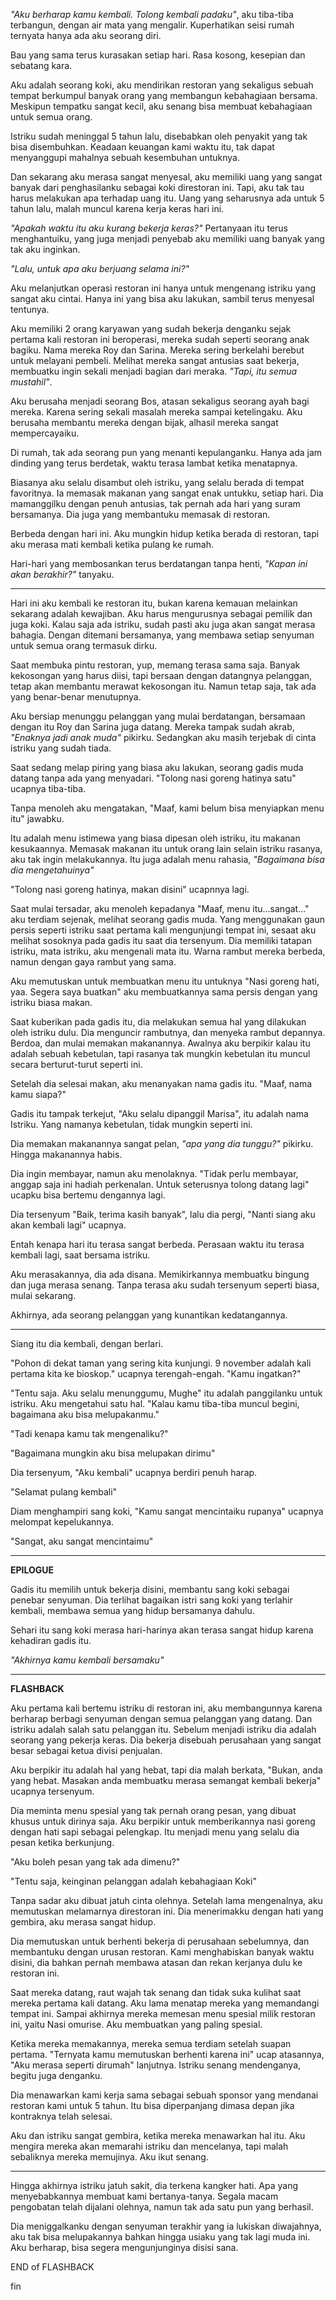 *"Aku berharap kamu kembali. Tolong kembali padaku"*, aku tiba-tiba terbangun, dengan air mata yang mengalir. Kuperhatikan seisi rumah ternyata hanya ada aku seorang diri.

Bau yang sama terus kurasakan setiap hari. Rasa kosong, kesepian dan sebatang kara.

Aku adalah seorang koki, aku mendirikan restoran yang sekaligus sebuah tempat berkumpul banyak orang yang membangun kebahagiaan bersama. Meskipun tempatku sangat kecil, aku senang bisa membuat kebahagiaan untuk semua orang.

Istriku sudah meninggal 5 tahun lalu, disebabkan oleh penyakit yang tak bisa disembuhkan. Keadaan keuangan kami waktu itu, tak dapat menyanggupi mahalnya sebuah kesembuhan untuknya.

Dan sekarang aku merasa sangat menyesal, aku memiliki uang yang sangat banyak dari penghasilanku sebagai koki direstoran ini. Tapi, aku tak tau harus melakukan apa terhadap uang itu. Uang yang seharusnya ada untuk 5 tahun lalu, malah muncul karena kerja keras hari ini. 

*"Apakah waktu itu aku kurang bekerja keras?"* Pertanyaan itu terus menghantuiku, yang juga menjadi penyebab aku memiliki uang banyak yang tak aku inginkan.

*"Lalu, untuk apa aku berjuang selama ini?"*

Aku melanjutkan operasi restoran ini hanya untuk mengenang istriku yang sangat aku cintai. Hanya ini yang bisa aku lakukan, sambil terus menyesal tentunya.

Aku memiliki 2 orang karyawan yang sudah bekerja denganku sejak pertama kali restoran ini beroperasi, mereka sudah seperti seorang anak bagiku. Nama mereka Roy dan Sarina. Mereka sering berkelahi berebut untuk melayani pembeli. Melihat mereka sangat antusias saat bekerja, membuatku ingin sekali menjadi bagian dari meraka. *"Tapi, itu semua mustahil"*.

Aku berusaha menjadi seorang Bos, atasan sekaligus seorang ayah bagi mereka. Karena sering sekali masalah mereka sampai ketelingaku. Aku berusaha membantu mereka dengan bijak, alhasil mereka sangat mempercayaiku.

Di rumah, tak ada seorang pun yang menanti kepulanganku. Hanya ada jam dinding yang terus berdetak, waktu terasa lambat ketika menatapnya.

Biasanya aku selalu disambut oleh istriku, yang selalu berada di tempat favoritnya. Ia memasak makanan yang sangat enak untukku, setiap hari. Dia mamanggilku dengan penuh antusias, tak pernah ada hari yang suram bersamanya. Dia juga yang membantuku memasak di restoran.

Berbeda dengan hari ini. Aku mungkin hidup ketika berada di restoran, tapi aku merasa mati kembali ketika pulang ke rumah.

Hari-hari yang membosankan terus berdatangan tanpa henti, *"Kapan ini akan berakhir?"* tanyaku.

---

Hari ini aku kembali ke restoran itu, bukan karena kemauan melainkan sekarang adalah kewajiban. Aku harus mengurusnya sebagai pemilik dan juga koki. Kalau saja ada istriku, sudah pasti aku juga akan sangat merasa bahagia. Dengan ditemani bersamanya, yang membawa setiap senyuman untuk semua orang termasuk dirku.

Saat membuka pintu restoran, yup, memang terasa sama saja. Banyak kekosongan yang harus diisi, tapi bersaan dengan datangnya pelanggan, tetap akan membantu merawat kekosongan itu. Namun tetap saja, tak ada yang benar-benar menutupnya.

Aku bersiap menunggu pelanggan yang mulai berdatangan, bersamaan dengan itu Roy dan Sarina juga datang. Mereka tampak sudah akrab, *"Enaknya jadi anak muda"* pikirku. Sedangkan aku masih terjebak di cinta istriku yang sudah tiada.

Saat sedang melap piring yang biasa aku lakukan, seorang gadis muda datang tanpa ada yang menyadari. "Tolong nasi goreng hatinya satu" ucapnya tiba-tiba.

Tanpa menoleh aku mengatakan, "Maaf, kami belum bisa menyiapkan menu itu" jawabku. 

Itu adalah menu istimewa yang biasa dipesan oleh istriku, itu makanan kesukaannya. Memasak makanan itu untuk orang lain selain istriku rasanya, aku tak ingin melakukannya. Itu juga adalah menu rahasia, *"Bagaimana bisa dia mengetahuinya"*

"Tolong nasi goreng hatinya, makan disini" ucapnnya lagi.

Saat mulai tersadar, aku menoleh kepadanya "Maaf, menu itu...sangat..." aku terdiam sejenak, melihat seorang gadis muda. Yang menggunakan gaun persis seperti istriku saat pertama kali mengunjungi tempat ini, sesaat aku melihat sosoknya pada gadis itu saat dia tersenyum. Dia memiliki tatapan istriku, mata istriku, aku mengenali mata itu. Warna rambut mereka berbeda, namun dengan gaya rambut yang sama.

Aku memutuskan untuk membuatkan menu itu untuknya "Nasi goreng hati, yaa. Segera saya buatkan" aku membuatkannya sama persis dengan yang istriku biasa makan.

Saat kuberikan pada gadis itu, dia melakukan semua hal yang dilakukan oleh istriku dulu. Dia menguncir rambutnya, dan menyeka rambut depannya. Berdoa, dan mulai memakan makanannya. Awalnya aku berpikir kalau itu adalah sebuah kebetulan, tapi rasanya tak mungkin kebetulan itu muncul secara berturut-turut seperti ini.

Setelah dia selesai makan, aku menanyakan nama gadis itu. "Maaf, nama kamu siapa?"

Gadis itu tampak terkejut, "Aku selalu dipanggil Marisa", itu adalah nama Istriku. Yang namanya kebetulan, tidak mungkin seperti ini.

Dia memakan makanannya sangat pelan, *"apa yang dia tunggu?"* pikirku. Hingga makanannya habis.

Dia ingin membayar, namun aku menolaknya. "Tidak perlu membayar, anggap saja ini hadiah perkenalan. Untuk seterusnya tolong datang lagi" ucapku bisa bertemu dengannya lagi.

Dia tersenyum "Baik, terima kasih banyak", lalu dia pergi, "Nanti siang aku akan kembali lagi" ucapnya.

Entah kenapa hari itu terasa sangat berbeda. Perasaan waktu itu terasa kembali lagi, saat bersama istriku.

Aku merasakannya, dia ada disana. Memikirkannya membuatku bingung dan juga merasa senang. Tanpa terasa aku sudah tersenyum seperti biasa, mulai sekarang.

Akhirnya, ada seorang pelanggan yang kunantikan kedatangannya.

---

Siang itu dia kembali, dengan berlari.

"Pohon di dekat taman yang sering kita kunjungi. 9 november adalah kali pertama kita ke bioskop." ucapnya terengah-engah. "Kamu ingatkan?"

"Tentu saja. Aku selalu menunggumu, Mughe" itu adalah panggilanku untuk istriku. Aku mengetahui satu hal. "Kalau kamu tiba-tiba muncul begini, bagaimana aku bisa melupakanmu."

"Tadi kenapa kamu tak mengenaliku?"

"Bagaimana mungkin aku bisa melupakan dirimu"

Dia tersenyum, "Aku kembali" ucapnya berdiri penuh harap.

"Selamat pulang kembali"

Diam menghampiri sang koki, "Kamu sangat mencintaiku rupanya" ucapnya melompat kepelukannya.

"Sangat, aku sangat mencintaimu"

---

**EPILOGUE**

Gadis itu memilih untuk bekerja disini, membantu sang koki sebagai penebar senyuman. Dia terlihat bagaikan istri sang koki yang terlahir kembali, membawa semua yang hidup bersamanya dahulu.

Sehari itu sang koki merasa hari-harinya akan terasa sangat hidup karena kehadiran gadis itu.

*"Akhirnya kamu kembali bersamaku"*

---

**FLASHBACK**

Aku pertama kali bertemu istriku di restoran ini, aku membangunnya karena berharap berbagi senyuman dengan semua pelanggan yang datang. Dan istriku adalah salah satu pelanggan itu. Sebelum menjadi istriku dia adalah seorang yang pekerja keras. Dia bekerja disebuah perusahaan yang sangat besar sebagai ketua divisi penjualan.

Aku berpikir itu adalah hal yang hebat, tapi dia malah berkata, "Bukan, anda yang hebat. Masakan anda membuatku merasa semangat kembali bekerja" ucapnya tersenyum.

Dia meminta menu spesial yang tak pernah orang pesan, yang dibuat khusus untuk dirinya saja. Aku berpikir untuk memberikannya nasi goreng dengan hati sapi sebagai pelengkap. Itu menjadi menu yang selalu dia pesan ketika berkunjung.

"Aku boleh pesan yang tak ada dimenu?"

"Tentu saja, keinginan pelanggan adalah kebahagiaan Koki"

Tanpa sadar aku dibuat jatuh cinta olehnya. Setelah lama mengenalnya, aku memutuskan melamarnya direstoran ini. Dia menerimakku dengan hati yang gembira, aku merasa sangat hidup.

Dia memutuskan untuk berhenti bekerja di perusahaan sebelumnya, dan membantuku dengan urusan restoran. Kami menghabiskan banyak waktu disini, dia bahkan pernah membawa atasan dan rekan kerjanya dulu ke restoran ini.

Saat mereka datang, raut wajah tak senang dan tidak suka kulihat saat mereka pertama kali datang. Aku lama menatap mereka yang memandangi tempat ini. Sampai akhirnya mereka memesan menu spesial milik restoran ini, yaitu Nasi omurise. Aku membuatkan yang paling spesial.

Ketika mereka memakannya, mereka semua terdiam setelah suapan pertama. "Ternyata kamu memutuskan berhenti karena ini" ucap atasannya, "Aku merasa seperti dirumah" lanjutnya. Istriku senang mendenganya, begitu juga denganku.

Dia menawarkan kami kerja sama sebagai sebuah sponsor yang mendanai restoran kami untuk 5 tahun. Itu bisa diperpanjang dimasa depan jika kontraknya telah selesai.

Aku dan istriku sangat gembira, ketika mereka menawarkan hal itu. Aku mengira mereka akan memarahi istriku dan mencelanya, tapi malah sebaliknya mereka memujinya. Aku ikut senang.

* * *

Hingga akhirnya istriku jatuh sakit, dia terkena kangker hati. Apa yang menyebabkannya membuat kami bertanya-tanya. Segala macam pengobatan telah dijalani olehnya, namun tak ada satu pun yang berhasil.

Dia meniggalkanku dengan senyuman terakhir yang ia lukiskan diwajahnya, aku tak bisa melupakannya bahkan hingga usiaku yang tak lagi muda ini. Aku berharap, bisa segera mengunjunginya disisi sana.

END of FLASHBACK

fin
